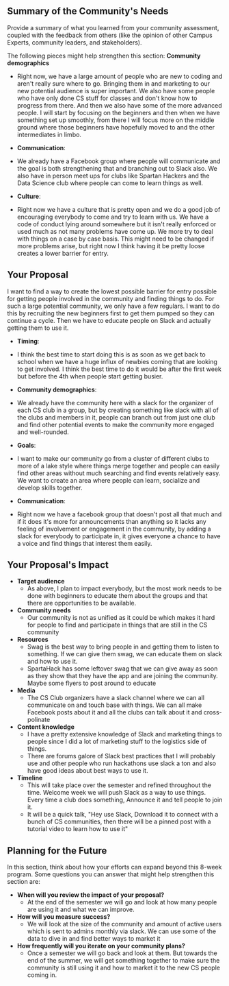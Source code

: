 

## Summary of the Community's Needs

Provide a summary of what you learned from your community assessment, coupled with the feedback from others (like the opinion of other Campus Experts, community leaders, and stakeholders).

The following pieces might help strengthen this section:
**Community demographics**
- Right now, we have a large amount of people who are new to coding and aren't really sure where to go. Bringing them in and marketing to our new potential audience is super important. We also have some people who have only done CS stuff for classes and don't know how to progress from there. And then we also have some of the more advanced people. I will start by focusing on the beginners and then when we have something set up smoothly, from there I will focus more on the middle ground where those beginners have hopefully moved to and the other intermediates in limbo.

- **Communication**:
- We already have a Facebook group where people will communicate and the goal is both strengthening that and branching out to Slack also. We also have in person meet ups for clubs like Spartan Hackers and the Data Science club where people can come to learn things as well.

- **Culture**:
- Right now we have a culture that is pretty open and we do a good job of encouraging everybody to come and try to learn with us. We have a code of conduct lying around somewhere but it isn't really enforced or used much as not many problems have come up. We more try to deal with things on a case by case basis. This might need to be changed if more problems arise, but right now I think having it be pretty loose creates a lower barrier for entry.


## Your Proposal

I want to find a way to create the lowest possible barrier for entry possible for getting people involved in the community and finding things to do. For such a large potential community, we only have a few regulars. I want to do this by recruiting the new beginners first to get them pumped so they can continue a cycle. Then we have to educate people on Slack and actually getting them to use it.

- **Timing**:
- I think the best time to start doing this is as soon as we get back to school when we have a huge influx of newbies coming that are looking to get involved. I think the best time to do it would be after the first week but before the 4th when people start getting busier.

- **Community demographics**:
- We already have the community here with a slack for the organizer of each CS club in a group, but by creating something like slack with all of the clubs and members in it, people can branch out from just one club and find other potential events to make the community more engaged and well-rounded.


- **Goals**:
- I want to make our community go from a cluster of different clubs to more of a lake style where things merge together and people can easily find other areas without much searching and find events relatively easy. We want to create an area where people can learn, socialize and develop skills together.

- **Communication**:
- Right now we have a facebook group that doesn't post all that much and if it does it's more for announcements than anything so it lacks any feeling of involvement or engagement in the community, by adding a slack for everybody to participate in, it gives everyone a chance to have a voice and find things that interest them easily.


## Your Proposal's Impact

- **Target audience**
  - As above, I plan to impact everybody, but the most work needs to be done with beginners to educate them about the groups and that there are opportunities to be available.
- **Community needs**
  - Our community is not as unified as it could be which makes it hard for people to find and participate in things that are still in the CS community
- **Resources**
  - Swag is the best way to bring people in and getting them to listen to something. If we can give them swag, we can educate them on slack and how to use it.
  - SpartaHack has some leftover swag that we can give away as soon as they show that they have the app and are joining the community. Maybe some flyers to post around to educate
- **Media**
  - The CS Club organizers have a slack channel where we can all communicate on and touch base with things. We can all make Facebook posts about it and all the clubs can talk about it and cross-polinate
- **Content knowledge**
  - I have a pretty extensive knowledge of Slack and marketing things to people since I did a lot of marketing stuff to the logistics side of things.
  - There are forums galore of Slack best practices that I will probably use and other people who run hackathons use slack a ton and also have good ideas about best ways to use it.
- **Timeline**
  - This will take place over the semester and refined throughout the time. Welcome week we will push Slack as a way to use things. Every time a club does something, Announce it and tell people to join it.
  - It will be a quick talk, "Hey use Slack, Download it to connect with a bunch of CS communities, then there will be a pinned post with a tutorial video to learn how to use it"


## Planning for the Future

In this section, think about how your efforts can expand beyond this 8-week program. Some questions you can answer that might help strengthen this section are:

- **When will you review the impact of your proposal?**
  - At the end of the semester we will go and look at how many people are using it and what we can improve.
- **How will you measure success?**
  - We will look at the size of the community and amount of active users which is sent to admins monthly via slack. We can use some of the data to dive in and find better ways to market it
- **How frequently will you iterate on your community plans?**
  - Once a semester we will go back and look at them. But towards the end of the summer, we will get something together to make sure the community is still using it and how to market it to the new CS people coming in.
